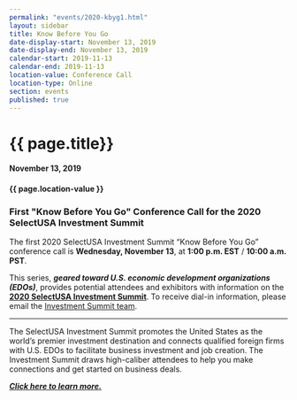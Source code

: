 ```yaml
---
permalink: "events/2020-kbyg1.html"
layout: sidebar
title: Know Before You Go
date-display-start: November 13, 2019
date-display-end: November 13, 2019
calendar-start: 2019-11-13
calendar-end: 2019-11-13
location-value: Conference Call
location-type: Online
section: events
published: true
---
```


# {{ page.title}}

#### November 13, 2019

#### {{ page.location-value }}

### First "Know Before You Go" Conference Call for the 2020 SelectUSA Investment Summit

The first 2020 SelectUSA Investment Summit “Know Before You Go” conference call is **Wednesday, November 13**, at **1:00 p.m. EST** / **10:00 a.m. PST**.

This series, **_geared toward U.S. economic development organizations (EDOs)_**, provides potential attendees and exhibitors with information on the **[2020 SelectUSA Investment Summit](http://www.selectusasummit.us/?utm_source=website&utm_campaign=2020summit&utm_medium=selectusagov)**. To receive dial-in information, please email the [Investment Summit team](mailto:selectusa@experient-inc.com?Subject=November%2019%20call).

---

The SelectUSA Investment Summit promotes the United States as the world’s premier investment destination and connects qualified foreign firms with U.S. EDOs to facilitate business investment and job creation. The Investment Summit draws high-caliber attendees to help you make connections and get started on business deals. 

[**_Click here to learn more._**](http://www.selectusasummit.us/?utm_source=website&utm_campaign=2020summit&utm_medium=selectusagov)
